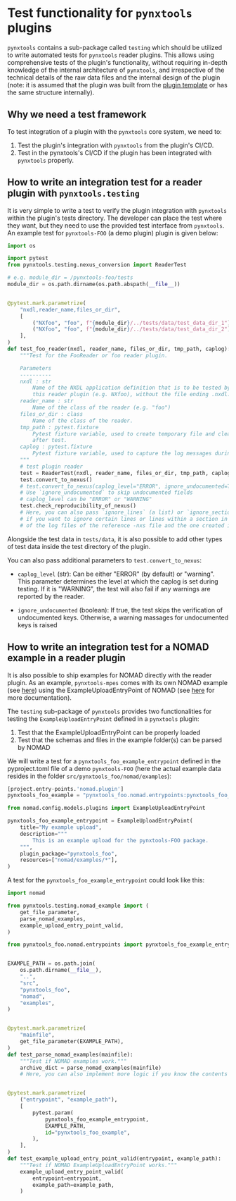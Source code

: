 # Test functionality for `pynxtools` plugins

`pynxtools` contains a sub-package called `testing` which should be utilized to write automated tests for `pynxtools` reader plugins. This allows using comprehensive tests of the plugin's functionality, without requiring in-depth knowledge of the internal architecture of `pynxtools`, and irrespective of the technical details of the raw data files and the internal design of the plugin (note: it is assumed that the plugin was built from the [plugin template](https://github.com/FAIRmat-NFDI/pynxtools-plugin-template) or has the same structure internally).

## Why we need a test framework

To test integration of a plugin with the `pynxtools` core system, we need to:

1. Test the plugin's integration with `pynxtools` from the plugin's CI/CD.
2. Test in the pynxtools's CI/CD if the plugin has been integrated with `pynxtools` properly.

## How to write an integration test for a reader plugin with `pynxtools.testing`

It is very simple to write a test to verify the plugin integration with `pynxtools` within the plugin's tests directory. The developer can place the test where they want, but they need to use the provided test interface from `pynxtools`. An example test for `pynxtools-FOO` (a demo plugin) plugin is given below:

```python title="test_plugin.py"
import os

import pytest
from pynxtools.testing.nexus_conversion import ReaderTest

# e.g. module_dir = /pynxtools-foo/tests
module_dir = os.path.dirname(os.path.abspath(__file__))


@pytest.mark.parametrize(
    "nxdl,reader_name,files_or_dir",
    [
        ("NXfoo", "foo", f"{module_dir}/../tests/data/test_data_dir_1"),
        ("NXfoo", "foo", f"{module_dir}/../tests/data/test_data_dir_2")
    ],
)
def test_foo_reader(nxdl, reader_name, files_or_dir, tmp_path, caplog):
    """Test for the FooReader or foo reader plugin.

    Parameters
    ----------
    nxdl : str
        Name of the NXDL application definition that is to be tested by
        this reader plugin (e.g. NXfoo), without the file ending .nxdl.xml.
    reader_name : str
        Name of the class of the reader (e.g. "foo")
    files_or_dir : class
        Name of the class of the reader.
    tmp_path : pytest.fixture
        Pytest fixture variable, used to create temporary file and clean up the generated files
        after test.
    caplog : pytest.fixture
        Pytest fixture variable, used to capture the log messages during the test.
    """
    # test plugin reader
    test = ReaderTest(nxdl, reader_name, files_or_dir, tmp_path, caplog)
    test.convert_to_nexus()
    # test.convert_to_nexus(caplog_level="ERROR", ignore_undocumented=True)
    # Use `ignore_undocumented` to skip undocumented fields
    # caplog_level can be "ERROR" or "WARNING"
    test.check_reproducibility_of_nexus()
    # Here, you can also pass `ignore_lines` (a list) or `ignore_sections` (a dict)
    # if you want to ignore certain lines or lines within a section in the comparison
    # of the log files of the reference -nxs file and the one created in the test.
```

Alongside the test data in `tests/data`, it is also possible to add other types of test data inside the test directory of the plugin.

You can also pass additional parameters to `test.convert_to_nexus`:

- `caplog_level` (str): Can be either "ERROR" (by default) or "warning". This parameter determines the level at which the caplog is set during testing. If it is "WARNING", the test will also fail if any warnings are reported by the reader.

- `ignore_undocumented` (boolean): If true, the test skips the verification of undocumented keys. Otherwise, a warning massages for undocumented keys is raised

## How to write an integration test for a NOMAD example in a reader plugin

It is also possible to ship examples for NOMAD directly with the reader plugin. As an example, `pynxtools-mpes` comes with its own NOMAD example (see [here](https://github.com/FAIRmat-NFDI/pynxtools-mpes/tree/bring-in-examples/src/pynxtools_mpes/nomad)) using the ExampleUploadEntryPoint of NOMAD (see [here](https://nomad-lab.eu/prod/v1/staging/docs/howto/plugins/example_uploads.html) for more documentation).

The `testing` sub-package of `pynxtools` provides two functionalities for testing the `ExampleUploadEntryPoint` defined in a `pynxtools` plugin:

1) Test that the ExampleUploadEntryPoint can be properly loaded
2) Test that the schemas and files in the example folder(s) can be parsed by NOMAD

We will write a test for a `pynxtools_foo_example_entrypoint` defined in the pyproject.toml file of a demo `pynxtools-FOO` (here the actual example data resides in the folder `src/pynxtools_foo/nomad/examples`):

```python title="pyproject.toml"
[project.entry-points.'nomad.plugin']
pynxtools_foo_example = "pynxtools_foo.nomad.entrypoints:pynxtools_foo_example_entrypoint"
```

```python title="src/pynxtools_foo/nomad/nomad_example_entrypoint.py"
from nomad.config.models.plugins import ExampleUploadEntryPoint

pynxtools_foo_example_entrypoint = ExampleUploadEntryPoint(
    title="My example upload",
    description="""
        This is an example upload for the pynxtools-FOO package.
    """,
    plugin_package="pynxtools_foo",
    resources=["nomad/examples/*"],
)
```

A test for the `pynxtools_foo_example_entrypoint` could look like this:

```python title="test_nomad_examples.py"
import nomad

from pynxtools.testing.nomad_example import (
    get_file_parameter,
    parse_nomad_examples,
    example_upload_entry_point_valid,
)

from pynxtools_foo.nomad.entrypoints import pynxtools_foo_example_entrypoint


EXAMPLE_PATH = os.path.join(
    os.path.dirname(__file__),
    "..",
    "src",
    "pynxtools_foo",
    "nomad",
    "examples",
)


@pytest.mark.parametrize(
    "mainfile",
    get_file_parameter(EXAMPLE_PATH),
)
def test_parse_nomad_examples(mainfile):
    """Test if NOMAD examples work."""
    archive_dict = parse_nomad_examples(mainfile)
    # Here, you can also implement more logic if you know the contents of the archive_dict


@pytest.mark.parametrize(
    ("entrypoint", "example_path"),
    [
        pytest.param(
            pynxtools_foo_example_entrypoint,
            EXAMPLE_PATH,
            id="pynxtools_foo_example",
        ),
    ],
)
def test_example_upload_entry_point_valid(entrypoint, example_path):
    """Test if NOMAD ExampleUploadEntryPoint works."""
    example_upload_entry_point_valid(
        entrypoint=entrypoint,
        example_path=example_path,
    )

```

